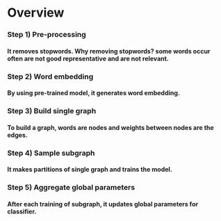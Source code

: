# Overview 
### Step 1) Pre-processing 
#### It removes stopwords. Why removing stopwords? some words occur often are not good representative and are not relevant. 

### Step 2) Word embedding
#### By using pre-trained model, it generates word embedding. 

### Step 3) Build single graph
#### To build a graph, words are nodes and weights between nodes are the edges. 

### Step 4) Sample subgraph
#### It makes partitions of single graph and trains the model. 

### Step 5) Aggregate global parameters 
#### After each training of subgraph, it updates global parameters for classifier. 
